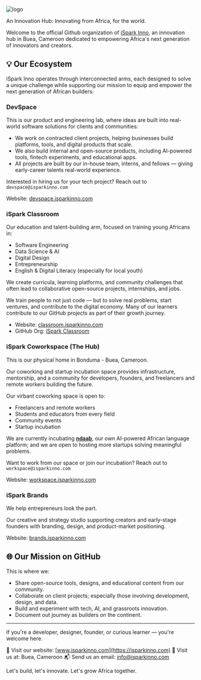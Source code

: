 ![logo](https://github.com/user-attachments/assets/c9fb9ea7-0288-4d8e-8c10-ddfafadc5c4f)

An Innovation Hub: Innovating from Africa, for the world.

Welcome to the official Github organization of [iSpark Inno](https://isparkinno.com/), an innovation hub in Buea, Cameroon dedicated to empowering Africa's next generation of innovators and creators.

## 💡 Our Ecosystem
iSpark Inno operates through interconnected arms, each designed to solve a unique challenge while supporting our mission to equip and empower the next generation of African builders:

### DevSpace
This is our product and engineering lab, where ideas are built into real-world software solutions for clients and communities:
- We work on contracted client projects, helping businesses build platforms, tools, and digital products that scale.
- We also build internal and open-source products, including AI-powered tools, fintech experiments, and educational apps.
- All projects are built by our in-house team, interns, and fellows — giving early-career talents real-world experience.

Interested in hiring us for your tech project? Reach out to `devspace@isparkinno.com`

Website: [devspace.isparkinno.com](https://devspace.isparkinno.com)

### iSpark Classroom
Our education and talent-building arm, focused on training young Africans in:
- Software Engineering
- Data Science & AI
- Digital Design
- Entrepreneurship
- English & Digital Literacy (especially for local youth) 

We create curricula, learning platforms, and community challenges that often lead to collaborative open-source projects, internships, and jobs.

We train people to not just code — but to solve real problems, start ventures, and contribute to the digital economy.
Many of our learners contribute to our GitHub projects as part of their growth journey.

- Website: [classroom.isparkinno.com](https://classroom.isparkinno.com)
- GitHub Org: [iSpark Classroom](https://github.com/iSpark-Classroom)

### iSpark Coworkspace (The Hub)
This is our physical home in Bonduma - Buea, Cameroon. 

Our coworking and startup incubation space provides infrastructure, mentorship, and a community for developers, founders, and freelancers and remote workers building the future.

Our virbant coworking space is open to:
- Freelancers and remote workers
- Students and educators from every field
- Community events
- Startup incubation

We are currently incubating [**ndaab**](github.com/ndaab), our own AI-powered African language platform; and we are open to hosting more startups solving meaningful problems.

Want to work from our space or join our incubation? Reach out to `workspace@isparkinno.com`

Website: [workspace.isparkinno.com](https://workspace.isparkinno.com)

### iSpark Brands
We help entrepreneurs look the part.

Our creative and strategy studio supporting creators and early-stage founders with branding, design, and product-market positioning. 

Website: [brands.isparkinno.com](https://brands.isparkinno.com)

## 🌐 Our Mission on GitHub
This is where we:
- Share open-source tools, designs, and educational content from our community.
- Collaborate on client projects; especially those involving development, design, and data.
- Build and experiment with tech, AI, and grassroots innovation.
- Document out journey as builders on the continent.


-------------------------------------------------------------
If you're a developer, designer, founder, or curious learner — you're welcome here.

🔗 Visit our website: [www.isparkinno.com](https://isparkinno.com)
📍 Visit us at: Buea, Cameroon
📬 Send us an email: info@isparkinno.com

Let's build, let's innovate. Let's grow Africa together.






